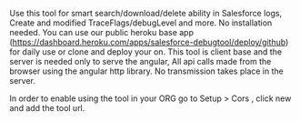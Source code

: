 Use this tool for smart search/download/delete ability in Salesforce logs,
Create and modified TraceFlags/debugLevel and more.
No installation needed.
You can use our public heroku base app (https://dashboard.heroku.com/apps/salesforce-debugtool/deploy/github) for daily use or clone and deploy your on.
This tool is client base and the server is needed only to serve the angular,
All api calls made from the browser using the angular http library.
No transmission takes place in the server.

In order to enable using the tool in your ORG go to Setup > Cors , click new and add the tool url.


